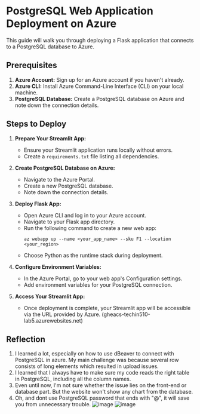 # PostgreSQL Web Application Deployment on Azure

This guide will walk you through deploying a Flask application that connects to a PostgreSQL database to Azure.

## Prerequisites

1. **Azure Account:** Sign up for an Azure account if you haven't already.
2. **Azure CLI:** Install Azure Command-Line Interface (CLI) on your local machine.
3. **PostgreSQL Database:** Create a PostgreSQL database on Azure and note down the connection details.

## Steps to Deploy

1. **Prepare Your Streamlit App:**
   - Ensure your Streamlit application runs locally without errors.
   - Create a `requirements.txt` file listing all dependencies.

2. **Create PostgreSQL Database on Azure:**
   - Navigate to the Azure Portal.
   - Create a new PostgreSQL database.
   - Note down the connection details.

3. **Deploy Flask App:**
   - Open Azure CLI and log in to your Azure account.
   - Navigate to your Flask app directory.
   - Run the following command to create a new web app:
     ```
     az webapp up --name <your_app_name> --sku F1 --location <your_region>
     ```
   - Choose Python as the runtime stack during deployment.

4. **Configure Environment Variables:**
   - In the Azure Portal, go to your web app's Configuration settings.
   - Add environment variables for your PostgreSQL connection.

5. **Access Your Streamlit App:**
   - Once deployment is complete, your Streamlit app will be accessible via the URL provided by Azure. (gheacs-techin510-lab5.azurewebsites.net)

## Reflection
1. I learned a lot, especially on how to use dBeaver to connect with PostgreSQL in azure. My main challenge was because several row consists of long elements which resulted in upload issues.
2. I learned that I always have to make sure my code reads the right table in PostgreSQL, including all the column names.
3. Even until now, I'm not sure whether the issue lies on the front-end or database part. But the website won't show any chart from the database.
4. Oh, and dont use PostgreSQL password that ends with "@", it will save you from unnecessary trouble.
   ![image](https://github.com/gheacs/lab5/assets/132538718/24fc6237-a189-47bc-83f9-1f1b836b9824)
   ![image](https://github.com/gheacs/lab5/assets/132538718/1e852e64-c62d-4600-b7eb-852516200553)



   
